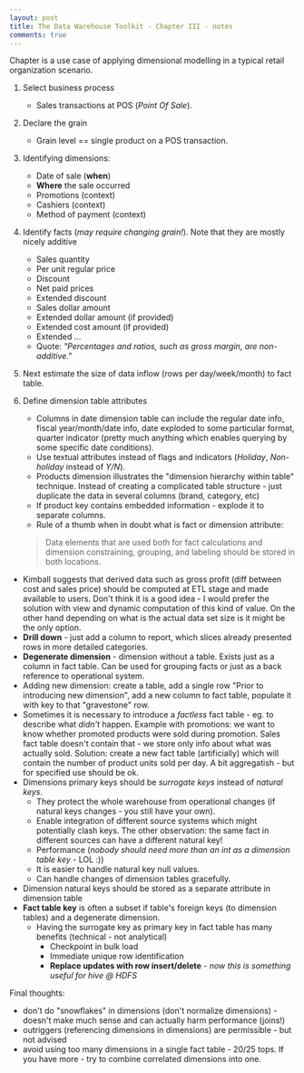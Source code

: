 ```yaml
---
layout: post
title: The Data Warehouse Toolkit - Chapter III - notes
comments: true
---
```


Chapter is a use case of applying dimensional modelling in a typical retail organization scenario.

1. Select business process
   * Sales transactions at POS (_Point Of Sale_). 
2. Declare the grain
   * Grain level == single product on a POS transaction.
3. Identifying dimensions:
   * Date of sale (**when**)
   * **Where** the sale occurred 
   * Promotions (context)
   * Cashiers (context)
   * Method of payment (context)
4. Identify facts (_may require changing grain!_). Note that they are mostly nicely additive
   * Sales quantity
   * Per unit regular price
   * Discount
   * Net paid prices
   * Extended discount
   * Sales dollar amount
   * Extended dollar amount (if provided)
   * Extended cost amount (if provided)
   * Extended ...
   * Quote: _"Percentages and ratios, such as gross margin, are non-additive."_

5. Next estimate the size of data inflow (rows per day/week/month) to fact table.
6. Define dimension table attributes 
   * Columns in date dimension table can include the regular date info, fiscal year/month/date info, date exploded to some particular format, quarter indicator (pretty much anything which enables querying by some specific date conditions).
   * Use textual attributes instead of flags and indicators (_Holiday_, _Non-holiday_ instead of _Y/N_).
   * Products dimension illustrates the "dimension hierarchy within table" technique. Instead of creating a complicated table structure - just duplicate the data in several columns (brand, category, etc)
   * If product key contains embedded information - explode it to separate columns.
   * Rule of a thumb when in doubt what is fact or dimension attribute:

   > Data elements that are used both for fact calculations and dimension constraining, grouping, and labeling should be stored in both locations.

* Kimball suggests that derived data such as gross profit (diff between cost and sales price) should be computed at ETL stage and made available to users. Don't think it is a good idea - I would prefer the solution with view and dynamic computation of this kind of value. On the other hand depending on what is the actual data set size is it might be the only option. 
* **Drill down** - just add a column to report, which slices already presented rows in more detailed categories.
* **Degenerate dimension** - dimension without a table. Exists just as a column in fact table. Can be used for grouping facts or just as a back reference to operational system.
* Adding new dimension: create a table, add a single row "Prior to introducing new dimension", add a new column to fact table, populate it with key to that "gravestone" row.
* Sometimes it is necessary to introduce a _factless_ fact table - eg. to describe what _didn't_ happen. Example with promotions: we want to know whether promoted products were sold during promotion. Sales fact table doesn't contain that - we store only info about what was actually sold. Solution: create a new fact table (artificially) which will contain the number of product units sold per day. A bit aggregatish - but for specified use should be ok.
* Dimensions primary keys should be _surrogate keys_ instead of _natural keys_.
  * They protect the whole warehouse from operational changes (if natural keys changes - you still have your own).
  * Enable integration of different source systems which might potentially clash keys. The other observation: the same fact in different sources can have a different natural key!
  * Performance (_nobody should need more than an int as a dimension table key_ - LOL :))
  * It is easier to handle natural key null values.
  * Can handle changes of dimension tables gracefully.
* Dimension natural keys should be stored as a separate attribute in dimension table
* **Fact table key** is often a subset if table's foreign keys (to dimension tables) and a degenerate dimension. 
  * Having the surrogate key as primary key in fact table has many benefits (technical - not analytical)
    * Checkpoint in bulk load
    * Immediate unique row identification
    * **Replace updates with row insert/delete** - _now this is something useful for hive @ HDFS_

Final thoughts:

  * don't do "snowflakes" in dimensions (don't normalize dimensions) - doesn't make much sense and can actually harm performance (joins!)
  * outriggers (referencing dimensions in dimensions) are permissible - but not advised
  * avoid using too many dimensions in a single fact table - 20/25 tops. If you have more - try to combine correlated dimensions into one.
